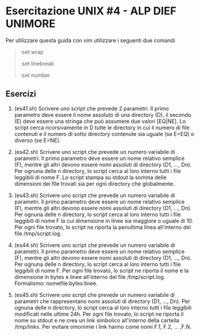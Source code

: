 # Esercitazione UNIX #4 - ALP DIEF UNIMORE 
Per utilizzare questa guida con vim utilizzare i seguenti due comandi 

>:set wrap 
>
>:set linebreak
>
>:set number

## Esercizi
01. (es41.sh) Scrivere uno script che prevede 2 parametri. Il primo parametro deve essere il nome assoluto di una directory (D), il secondo (E) deve essere una stringa che può assumere due valori [EQ|NE]. Lo script cerca ricorsivamente in D tutte le directory in cui il numero di file contenuti e il numero di sotto directory contenute sia uguale (se E=EQ) o diverso (se E=NE). 

02. (es42.sh) Scrivere uno script che prevede un numero variabile di parametri. Il primo parametro deve essere un nome relativo semplice (F), mentre gli altri devono essere nomi assoluti di directory (D1, ..., Dn). Per ognuna delle n directory, lo script cerca al loro interno tutti i file leggibili di nome F. Lo script stampa su stdout la somma delle dimensioni dei file trovati sia per ogni directory che globalmente.

03. (es43.sh) Scrivere uno script che prevede un numero variabile di parametri. Il primo parametro deve essere un nome relativo semplice (F), mentre gli altri devono essere nomi assoluti di directory (D1, ..., Dn). Per ognuna delle n directory, lo script cerca al loro interno tutti i file leggibili di nome F la cui dimensione in linee sia maggiore o uguale di 10. Per ogni file trovato, lo script ne riporta la penultima linea all'interno del file /tmp/script.log.

04. (es44.sh) Scrivere uno script che prevede un numero variabile di parametri. Il primo parametro deve essere un nome relativo semplice (F), mentre gli altri devono essere nomi assoluti di directory (D1, ..., Dn). Per ognuna delle n directory, lo script cerca al loro interno tutti i file leggibili di nome F. Per ogni file trovato, lo script ne riporta il nome e la dimensione in bytes e linee all'interno del file /tmp/script.log. Formalismo: nomefile:bytes:linee.

04. (es45.sh) Scrivere uno script che prevede un numero variabile di parametri che rappresentano nomi assoluti di directory (D1, ..., Dn). Per ognuna delle n directory, lo script cerca al loro interno tutti i file leggibili modificati nelle ultime 24h. Per ogni file trovato, lo script ne riporta il nome su stdout e ne crea un link simbolico all'interno della cartella /tmp/links. Per evitare omonimie i link hanno come nomi F.1, F.2, ... ,F.N.
